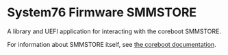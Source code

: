 # System76 Firmware SMMSTORE

A library and UEFI application for interacting with the coreboot SMMSTORE.

For information about SMMSTORE itself, see [the coreboot documentation][docs].

[docs]: https://doc.coreboot.org/drivers/smmstore.html
